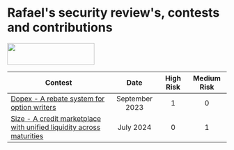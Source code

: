 # Rafael's security review's, contests and contributions

<img src="https://code4rena.com/logos/c4-logo.svg" width=200 height=50>

| Contest | Date | High Risk | Medium Risk | 
|--|:--:|:--:|:--:|
| [Dopex - A rebate system for option writers](code4rena/2023-08-dopex.md) | September 2023 | 1 | 0 |
| [Size - A credit marketplace with unified liquidity across maturities](code4rena/2024-08-dopex.md) | July 2024 | 0 | 1 |
